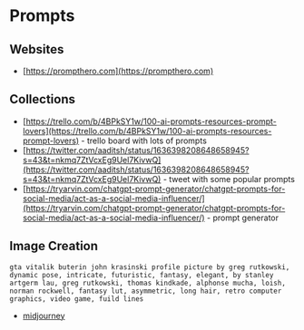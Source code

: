 # Prompts

## Websites

- [https://prompthero.com](https://prompthero.com)

## Collections

- [https://trello.com/b/4BPkSY1w/100-ai-prompts-resources-prompt-lovers](https://trello.com/b/4BPkSY1w/100-ai-prompts-resources-prompt-lovers) - trello board with lots of prompts
- [https://twitter.com/aaditsh/status/1636398208648658945?s=43&t=nkmq7ZtVcxEg9Uel7KivwQ](https://twitter.com/aaditsh/status/1636398208648658945?s=43&t=nkmq7ZtVcxEg9Uel7KivwQ) - tweet with some popular prompts
- [https://tryarvin.com/chatgpt-prompt-generator/chatgpt-prompts-for-social-media/act-as-a-social-media-influencer/](https://tryarvin.com/chatgpt-prompt-generator/chatgpt-prompts-for-social-media/act-as-a-social-media-influencer/) - prompt generator

## Image Creation

```
gta vitalik buterin john krasinski profile picture by greg rutkowski, dynamic pose, intricate, futuristic, fantasy, elegant, by stanley artgerm lau, greg rutkowski, thomas kindkade, alphonse mucha, loish, norman rockwell, fantasy lut, asymmetric, long hair, retro computer graphics, video game, fuild lines
```

- [midjourney](https://twitter.com/realchasecurtis/status/1674005054435520514?s=43&t=nkmq7ZtVcxEg9Uel7KivwQ)
